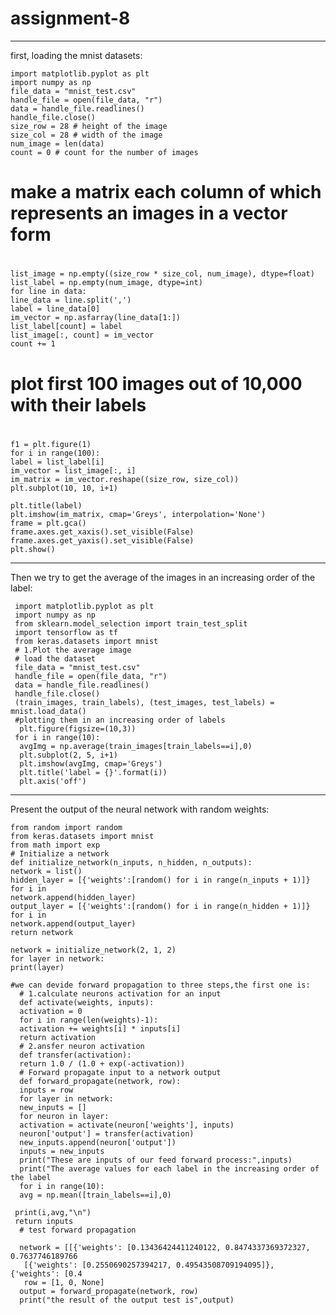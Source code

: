 # assignment-8

**************************************************************************

first, loading the mnist datasets:

    
    import matplotlib.pyplot as plt
    import numpy as np
    file_data = "mnist_test.csv"
    handle_file = open(file_data, "r")
    data = handle_file.readlines()
    handle_file.close()
    size_row = 28 # height of the image
    size_col = 28 # width of the image
    num_image = len(data)
    count = 0 # count for the number of images
  
  #
   # make a matrix each column of which represents an images in a vector form
  #
  
    list_image = np.empty((size_row * size_col, num_image), dtype=float)
    list_label = np.empty(num_image, dtype=int)
    for line in data:
    line_data = line.split(',') 
    label = line_data[0]
    im_vector = np.asfarray(line_data[1:])
    list_label[count] = label
    list_image[:, count] = im_vector 
    count += 1
  #
  #  plot first 100 images out of 10,000 with their labels
  #
    f1 = plt.figure(1)
    for i in range(100):
    label = list_label[i]
    im_vector = list_image[:, i]
    im_matrix = im_vector.reshape((size_row, size_col))
    plt.subplot(10, 10, i+1)
  
    plt.title(label)
    plt.imshow(im_matrix, cmap='Greys', interpolation='None')
    frame = plt.gca()
    frame.axes.get_xaxis().set_visible(False)
    frame.axes.get_yaxis().set_visible(False)
    plt.show()

**********************************************************************************
Then we try to get the average of the images in an increasing order of the label:

     import matplotlib.pyplot as plt
     import numpy as np
     from sklearn.model_selection import train_test_split
     import tensorflow as tf
     from keras.datasets import mnist
     # 1.Plot the average image
     # load the dataset
     file_data = "mnist_test.csv"
     handle_file = open(file_data, "r")
     data = handle_file.readlines()
     handle_file.close()
     (train_images, train_labels), (test_images, test_labels) = mnist.load_data()
     #plotting them in an increasing order of labels
      plt.figure(figsize=(10,3))
     for i in range(10):
      avgImg = np.average(train_images[train_labels==i],0)
      plt.subplot(2, 5, i+1)
      plt.imshow(avgImg, cmap='Greys')
      plt.title('label = {}'.format(i))
      plt.axis('off')
  *****************************************************************************
  
  Present the output of the neural network with random weights:
  
    
    from random import random
    from keras.datasets import mnist
    from math import exp
    # Initialize a network
    def initialize_network(n_inputs, n_hidden, n_outputs):
    network = list()
    hidden_layer = [{'weights':[random() for i in range(n_inputs + 1)]} for i in
    network.append(hidden_layer)
    output_layer = [{'weights':[random() for i in range(n_hidden + 1)]} for i in
    network.append(output_layer)
    return network
    
    network = initialize_network(2, 1, 2)
    for layer in network:
    print(layer)

    #we can devide forward propagation to three steps,the first one is:
      # 1.calculate neurons activation for an input
      def activate(weights, inputs):
      activation = 0
      for i in range(len(weights)-1):
      activation += weights[i] * inputs[i]
      return activation
      # 2.ansfer neuron activation
      def transfer(activation):
      return 1.0 / (1.0 + exp(-activation))
      # Forward propagate input to a network output
      def forward_propagate(network, row):
      inputs = row
      for layer in network:
      new_inputs = []
      for neuron in layer:
      activation = activate(neuron['weights'], inputs)
      neuron['output'] = transfer(activation)
      new_inputs.append(neuron['output'])
      inputs = new_inputs
      print("These are inputs of our feed forward process:",inputs)
      print("The average values for each label in the increasing order of the label
      for i in range(10):
      avg = np.mean([train_labels==i],0)

     print(i,avg,"\n")
     return inputs
      # test forward propagation

      network = [[{'weights': [0.13436424411240122, 0.8474337369372327, 0.7637746189766
       [{'weights': [0.2550690257394217, 0.49543508709194095]}, {'weights': [0.4
       row = [1, 0, None]
      output = forward_propagate(network, row)
      print("the result of the output test is",output)
